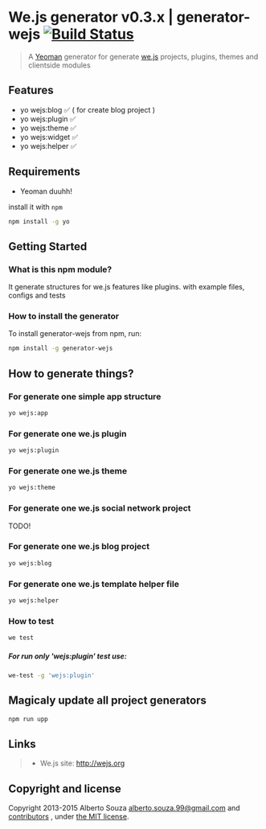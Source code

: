# We.js generator v0.3.x | generator-wejs [![Build Status](https://secure.travis-ci.org/wejs/generator-wejs.png?branch=master)](https://travis-ci.org/wejs/generator-wejs)

> A [Yeoman](http://yeoman.io) generator for generate [we.js](https://github.com/wejs) projects, plugins, themes and clientside modules

## Features

 - yo wejs:blog :white_check_mark: ( for create blog project )
 - yo wejs:plugin :white_check_mark:
 - yo wejs:theme :white_check_mark:
 - yo wejs:widget :white_check_mark:
 - yo wejs:helper :white_check_mark:

## Requirements

 - Yeoman duuhh!

install it with ```npm```

```bash
npm install -g yo
```

## Getting Started

### What is this npm module?

It generate structures for we.js features like plugins. with example files, configs and tests


### How to install the generator

To install generator-wejs from npm, run:

```bash
npm install -g generator-wejs
```

## How to generate things?

### For generate one simple app structure

```sh
yo wejs:app
```

### For generate one we.js plugin

```sh
yo wejs:plugin
```

### For generate one we.js theme

```sh
yo wejs:theme
```

### For generate one we.js social network project
TODO!

### For generate one we.js blog project

```sh
yo wejs:blog
```

### For generate one we.js template helper file

```sh
yo wejs:helper
```

### How to test

```sh
we test
```

##### For run only 'wejs:plugin' test use:

```sh
we-test -g 'wejs:plugin'
```


## Magicaly update all project generators 

```sh 
npm run upp
```

## Links

> * We.js site: http://wejs.org

## Copyright and license

Copyright 2013-2015 Alberto Souza <alberto.souza.99@gmail.com> and [contributors](https://github.com/wejs/generator-wejs/graphs/contributors) , under [the MIT license](LICENSE).

